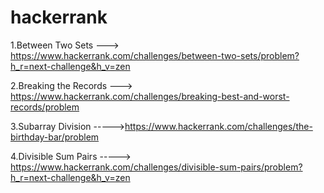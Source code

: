 # hackerrank
1.Between Two Sets ---> https://www.hackerrank.com/challenges/between-two-sets/problem?h_r=next-challenge&h_v=zen

2.Breaking the Records --->  https://www.hackerrank.com/challenges/breaking-best-and-worst-records/problem

3.Subarray Division  ----->https://www.hackerrank.com/challenges/the-birthday-bar/problem

4.Divisible Sum Pairs   ----->   https://www.hackerrank.com/challenges/divisible-sum-pairs/problem?h_r=next-challenge&h_v=zen




